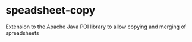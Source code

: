 # speadsheet-copy
Extension to the Apache Java POI library to allow copying and merging of spreadsheets
